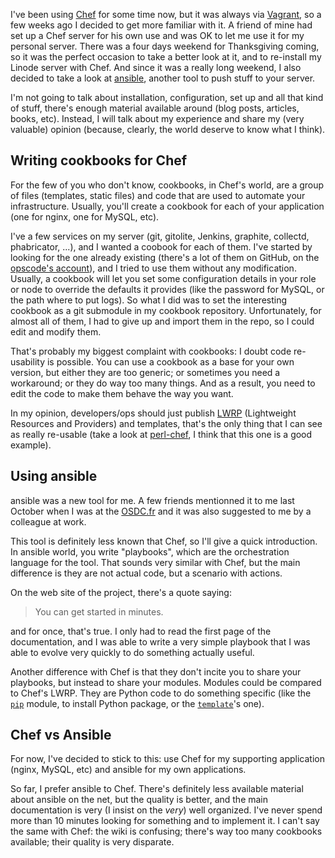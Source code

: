 I've been using [Chef](http://www.opscode.com/chef/) for some time now, but it was always via [Vagrant](http://vagrantup.com),
so a few weeks ago I decided to get more familiar with it.  A friend
of mine had set up a Chef server for his own use and was OK to let me use
it for my personal server.  There was a four days weekend for Thanksgiving
coming, so it was the perfect occasion to take a better look at it,
and to re-install my Linode server with Chef.  And since it was a
really long weekend, I also decided to take a look at [ansible](http://ansible.cc), another
tool to push stuff to your server.

I'm not going to talk about installation, configuration, set up and
all that kind of stuff, there's enough material available around (blog
posts, articles, books, etc).  Instead, I will talk about my
experience and share my (very valuable) opinion (because, clearly, the
world deserve to know what I think).

## Writing cookbooks for Chef

For the few of you who don't know, cookbooks, in Chef's world, are a
group of files (templates, static files) and code that are used to
automate your infrastructure.  Usually, you'll create a cookbook for
each of your application (one for nginx, one for MySQL, etc).

I've a few services on my server (git, gitolite, Jenkins, graphite,
collectd, phabricator, ...), and I wanted a coobook for each of them.
I've started by looking for the one already existing (there's a lot of
them on GitHub, on the
[opscode's account](https://github.com/opscode-cookbooks/)), and I tried to use
them without any modification.  Usually, a cookbook will let you set
some configuration details in your role or node to override the
defaults it provides (like
the password for MySQL, or the path where to put logs).  So what I did
was to set the interesting cookbook as a git submodule in my cookbook
repository.  Unfortunately, for almost all of them, I had to give up
and import them in the repo, so I could edit and modify them.

That's probably my biggest complaint with cookbooks: I doubt code
re-usability is possible.  You can use a cookbook as a base for your
own version, but either they are too generic; or sometimes you need a
workaround; or they do way too many things. And as a result, you need to edit the
code to make them behave the way you want.

In my opinion, developers/ops should just publish [LWRP](http://docs.opscode.com/essentials_cookbook_lwrp.html) (Lightweight
Resources and Providers) and templates, that's the only thing that I
can see as really re-usable (take a look at
[perl-chef](https://github.com/dagolden/perl-chef), I think that this one is a good
example).

## Using ansible

ansible was a new tool for me.  A few friends mentionned it to me last
October when I was at the [OSDC.fr](http://osdc.fr) and it was also suggested to me by a
colleague at work.

This tool is definitely less known that Chef, so I'll give a quick
introduction.  In ansible world, you write "playbooks", which are the
orchestration language for the tool.  That sounds very similar with
Chef, but the main difference is they are not actual code, but a
scenario with actions.

On the web site of the project, there's a quote saying:

> You can get started in minutes.

and for once, that's true.  I only had to read the first page of the
documentation, and I was able to write a very simple playbook that I
was able to evolve very quickly to do something actually useful.

Another difference with Chef is that they don't incite you to share
your playbooks, but instead to share your modules.  Modules could be
compared to Chef's LWRP.  They are Python code to do something
specific (like the [`pip`](http://ansible.cc/docs/modules.html#pip) module, to install Python package, or the
[`template`](http://ansible.cc/docs/modules.html#template)'s one).

## Chef vs Ansible

For now, I've decided to stick to this: use Chef for my supporting
application (nginx, MySQL, etc) and ansible for my own applications.

So far, I prefer ansible to Chef.  There's definitely less available
material about ansible on the net, but the quality is better, and the
main documentation is very (I insist on the *very*) well organized.  I've never spend more than
10 minutes looking for something and to implement it.  I can't say
the same with Chef: the wiki is confusing; there's way too many
cookbooks available; their quality is very disparate.

